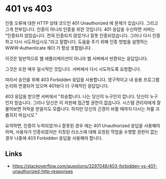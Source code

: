 # 401 vs 403
  
인증 오류에 대한 HTTP 상태 코드인 401 Unauthorized 에 문제가 있습니다. 그리고 그게 전부입니다. 인증이 아니라 인증을 위한 것입니다. 401 응답을 수신하면 서버는 "인증되지 않았습니다. 전혀 인증되지 않았거나 잘못 인증되었습니다. 그러나 다시 인증하고 다시 시도하십시오."라고 말합니다. 도움을 주기 위해 인증 방법을 설명하는 WWW-Authenticate 헤더 가 항상 포함됩니다 .

이것은 일반적으로 웹 애플리케이션이 아니라 웹 서버에서 반환되는 응답입니다.

그것은 또한 매우 일시적인 것입니다. 서버에서 다시 시도하도록 요청합니다.

따라서 승인을 위해 403 Forbidden 응답을 사용합니다. 영구적이고 내 응용 프로그램 논리와 연결되어 있으며 401보다 더 구체적인 응답입니다.

403 응답을 받으면 서버에서 "죄송합니다. 나는 당신이 누구인지 압니다. 당신이 누구인지 믿습니다. 그러나 당신은 이 자원에 접근할 권한이 없습니다. 시스템 관리자에게 잘 물어보면 허락을 받을지도 모릅니다. 하지만 당신의 곤경이 바뀔 때까지 다시는 저를 괴롭히지 마십시오.”

요약하면, 인증이 누락되었거나 잘못된 경우 에는 401 Unauthorized 응답을 사용해야 하며, 사용자가 인증되었지만 지정된 리소스에 대해 요청된 작업을 수행할 권한이 없는 경우 나중에 403 Forbidden 응답을 사용해야 합니다.

## Links

- https://stackoverflow.com/questions/3297048/403-forbidden-vs-401-unauthorized-http-responses
